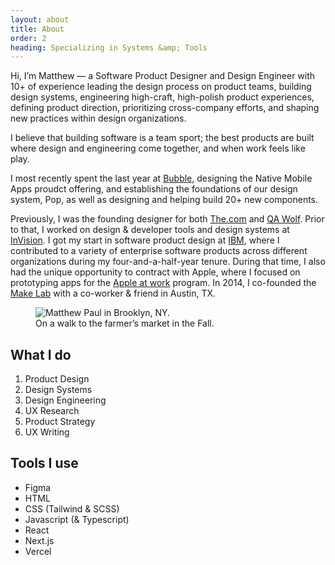 ```yaml
---
layout: about
title: About
order: 2
heading: Specializing in Systems &amp; Tools
---
```


<div class="c-grid__half c-grid__gap">
  <section class="c-grid__half-item">
    <p>Hi, I’m Matthew — a Software Product Designer and Design Engineer with 10+ of experience leading the design process on product teams, building design systems, engineering high-craft, high-polish product experiences, defining product direction, prioritizing cross-company efforts, and shaping new practices within design organizations.</p>
    <p>I believe that building software is a team sport; the best products are built where design and engineering come together, and when work feels like play.</p>
    <p>I most recently spent the last year at <a href="https://www.bubble.io/" target="_blank">Bubble</a>, designing the Native Mobile Apps proudct offering, and establishing the foundations of our design system, Pop, as well as designing and helping build 20+ new components.</p>
    <p>Previously, I was the founding designer for both <a href="https://www.the.com/" target="_blank">The.com</a> and <a href="https://www.qawolf.com/" target="_blank">QA Wolf</a>. Prior to that, I worked on design & developer tools and design systems at <a href="https://www.invisionapp.com/" target="_blank">InVision</a>. I got my start in software product design at <a href="https://www.ibm.com/design/" target="_blank">IBM</a>, where I contributed to a variety of enterprise software products across different organizations during my four-and-a-half-year tenure. During that time, I also had the unique opportunity to contract with Apple, where I focused on prototyping apps for the <a href="https://www.apple.com/business/" target="_blank">Apple at work</a> program. In 2014, I co-founded the <a href="https://www.instagram.com/make.lab/" target="_blank">Make Lab</a> with a co-worker & friend in Austin, TX.</p>
  </section>
  <figure class="c-grid__half-item c-grid__mt">
    <picture>
      <img src="../images/about/matthew-brooklyn.png" alt="Matthew Paul in Brooklyn, NY." />
    </picture>
    <figcaption>
      On a walk to the farmer’s market in the Fall.
    </figcaption>
  </figure>
</div>
<div class="c-grid__half-section c-grid__gap">
  <section class="c-grid__half-secton">
    <h2>What I do</h2>
    <ol>
      <li>Product Design</li>
      <li>Design Systems</li>
      <li>Design Engineering</li>
      <li>UX Research</li>
      <li>Product Strategy</li>
      <li>UX Writing</li>
    </ol>
  </section>
  <section class="c-grid__half-secton">
    <h2>Tools I use</h2>
    <ul>
      <li>Figma</li>
      <li>HTML</li>
      <li>CSS (Tailwind & SCSS)</li>
      <li>Javascript (& Typescript)</li>
      <li>React</li>
      <li>Next.js</li>
      <li>Vercel</li>
    </ul>
  </section>
</div>